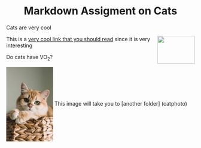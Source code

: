 <h1 align="center">Markdown Assigment on Cats</h1>
<p>Cats are very cool</p>


<img align="right" width="100" height="75" src="https://www.thesprucepets.com/thmb/Vkh9a_VmcNyaUWarh6YfYvfL9hs=/750x0/filters:no_upscale():max_bytes(150000):strip_icc():format(webp)/Stocksy_txp762a7611Ndl100_Medium_75020-5a2aa4625b6e240037c38bce.jpg">

This is a [very cool link that you should read](readme1.md) since it is very interesting

<p> Do cats have VO<sub>2</sub>?</p>

<img align ="center" width="125" height="200" src="catphoto/cute cat pic.jpeg">
This image will take you to [another folder] (catphoto)
  



